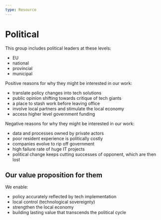 ```yaml
---
type: Resource
---
```


# Political

This group includes political leaders at these levels:

* EU
* national
* provincial  
* municipal

Positive reasons for why they might be interested in our work:

* translate policy changes into tech solutions
* public opinion shifting towards critique of tech giants
* a place to stash work before leaving office
* involve local partners and stimulate the local economy
* access higher level government funding

Negative reasons for why they might be interested in our work:

* data and processes owned by private actors
* poor resident experience is politically costly
* companies evolve to rip off government
* high failure rate of huge IT projects
* political change keeps cutting successes of opponent, which are then lost

## Our value proposition for them

We enable:

* policy accurately reflected by tech implementation
* local control (technological sovereignty)
* strengthen the local economy
* building lasting value that transcends the political cycle
